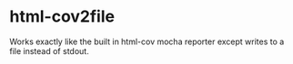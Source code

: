 html-cov2file
=============

Works exactly like the built in html-cov mocha reporter except writes to a file instead of stdout.
